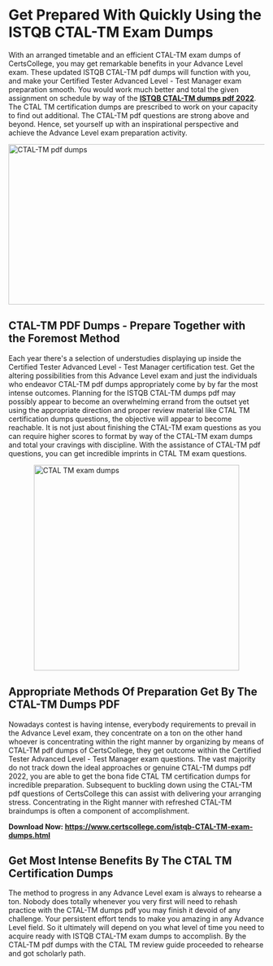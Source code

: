 <h1><strong>Get Prepared With Quickly Using the ISTQB CTAL-TM Exam Dumps&nbsp;</strong></h1>
<p><span style="font-weight: 400;">With an arranged timetable and an efficient  CTAL-TM exam dumps of CertsCollege, you may get remarkable benefits in your Advance Level exam. These updated ISTQB CTAL-TM pdf dumps will function with you, and make your Certified Tester Advanced Level - Test Manager exam preparation smooth. You would work much better and total the given assignment on schedule by way of the <strong><a href="https://www.certscollege.com/istqb-CTAL-TM-exam-dumps.html">ISTQB CTAL-TM dumps pdf 2022</a></strong>. The CTAL TM certification dumps are prescribed to work on your capacity to find out additional. The  CTAL-TM pdf questions are strong above and beyond. Hence, set yourself up with an inspirational perspective and achieve the Advance Level exam preparation activity.&nbsp;</span></p>
<p><span style="font-weight: 400;"><img style="display: block; margin-left: auto; margin-right: auto;" src="https://i.ibb.co/CPDK3ps/Yellow-and-Blue-Initiative-Blog-Banner.png" alt="CTAL-TM pdf dumps" width="559" height="315" /></span></p>
<h2><strong>CTAL-TM PDF Dumps - Prepare Together with the Foremost Method</strong></h2>
<p><span style="font-weight: 400;">Each year there's a selection of understudies displaying up inside the Certified Tester Advanced Level - Test Manager certification test. Get the altering possibilities from this Advance Level exam and just the individuals who endeavor CTAL-TM pdf dumps appropriately come by by far the most intense outcomes. Planning for the ISTQB CTAL-TM dumps pdf may possibly appear to become an overwhelming errand from the outset yet using the appropriate direction and proper review material like CTAL TM certification dumps questions, the objective will appear to become reachable. It is not just about finishing the CTAL-TM exam questions as you can require higher scores to format by way of the CTAL-TM exam dumps and total your cravings with discipline. With the assistance of CTAL-TM pdf questions, you can get incredible imprints in CTAL TM exam questions.</span></p>
<p><span style="font-weight: 400;"><a href="https://tinyurl.com/y8j52zok"><img style="display: block; margin-left: auto; margin-right: auto;" src="https://i.ibb.co/9tMrhdY/Teacher-Appreciation-Invitation.png" alt="CTAL TM exam dumps " width="404" height="404" /></a></span></p>
<h2><strong>Appropriate Methods Of Preparation Get By The CTAL-TM Dumps PDF</strong></h2>
<p><span style="font-weight: 400;">Nowadays contest is having intense, everybody requirements to prevail in the Advance Level exam, they concentrate on a ton on the other hand whoever is concentrating within the right manner by organizing by means of CTAL-TM pdf dumps of CertsCollege, they get outcome within the Certified Tester Advanced Level - Test Manager exam questions. The vast majority do not track down the ideal approaches or genuine CTAL-TM dumps pdf 2022, you are able to get the bona fide CTAL TM certification dumps for incredible preparation. Subsequent to buckling down using the  CTAL-TM pdf questions of CertsCollege this can assist with delivering your arranging stress. Concentrating in the Right manner with refreshed CTAL-TM braindumps is often a component of accomplishment.</span></p>
<p><span style="font-weight: 400;"><strong>Download Now: <a href="https://www.certscollege.com/istqb-CTAL-TM-exam-dumps.html">https://www.certscollege.com/istqb-CTAL-TM-exam-dumps.html</a></strong></span></p>
<h2><strong>Get Most Intense Benefits By The CTAL TM Certification Dumps</strong></h2>
<p><span style="font-weight: 400;">The method to progress in any Advance Level exam is always to rehearse a ton. Nobody does totally whenever you very first will need to rehash practice with the CTAL-TM dumps pdf you may finish it devoid of any challenge. Your persistent effort tends to make you amazing in any Advance Level field. So it ultimately will depend on you what level of time you need to acquire ready with ISTQB CTAL-TM exam dumps to accomplish. By the CTAL-TM pdf dumps with the CTAL TM review guide proceeded to rehearse and got scholarly path.</span></p>
